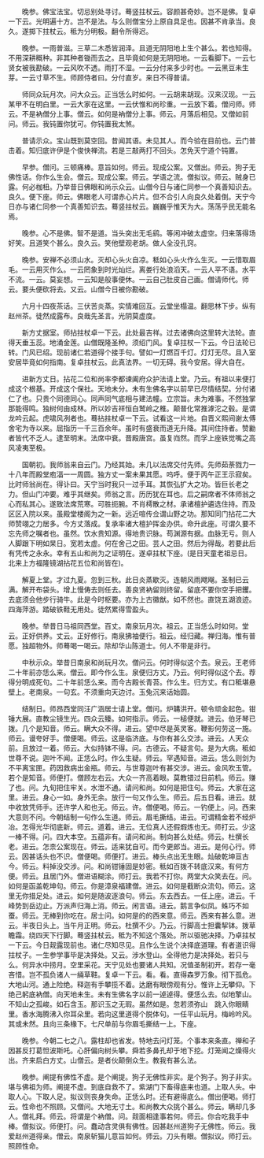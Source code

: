 <!-- { "loadSidebar": true } -->
　　晚参。佛宝法宝。切忌别处寻讨。蓦竖拄杖云。容颜甚奇妙。岂不是佛。复卓一下云。光明遍十方。岂不是法。与么则僧宝分上原自具足也。因甚不肯承当。良久。遂掷下拄杖云。秪为分明极。翻令所得迟。

　　晚参。一雨普滋。三草二木悉皆润泽。且道无阴阳地上生个甚么。若也知得。不用深耕穊种。非其种者锄而去之。且毕竟如何是无阴阳地。一云看脚下。一云七贤女被我勘破。一云风吹不透。雨打不湿。一云分付来多少时也。一云黑豆未生芽。一云寸草不生。师顾侍者曰。分付直岁。来日不得普请。

　　师同众玩月次。问大众云。正当恁么时如何。一云胡来胡现。汉来汉现。一云某甲不在明白里。一云大家在这里。一云伏惟和尚珍重。一云放下着。僧问师。师云。不是衲僧分上事。僧云。如何是衲僧分上事。师云。月落后相见。又僧如前问。师云。我钝置你犹可。你钝置我太煞。

　　普请示众。宝山既到莫空回。昔闻其语。未见其人。而今验在目前也。云门普击着。知归底许伊是个俊快禅流。若是三敲两打不回头。怎免天宁道个钝置。

　　早参。僧问。三顿痛棒。意旨如何。师云。现成公案。又僧出。师云。狗子无佛性话。你作么生会。僧云。现成公案。师云。学语之流。僧拟议。师云。贼身已露。何必枷杻。乃举昔日佛眼和尚示众云。山僧今日与诸仁同参一个真善知识去。良久。便下座。师云。佛眼老人可谓赤心片片。但不合引人向良久处着倒。天宁今日亦与诸仁同参一个真善知识去。蓦竖拄杖云。巍巍乎惟天为大。荡荡乎民无能名焉。

　　晚参。心不是佛。智不是道。当头突出无毛鹞。等闲冲破太虚空。归来落得场好笑。且道笑个甚么。良久云。笑他壁观老胡。做人全没孔窍。

　　晚参。安禅不必须山水。灭却心头火自凉。秪如心头火作么生灭。一云惜取眉毛。一云用灭作么。一云罔象到时光灿烂。离娄行处浪滔天。一云人平不语。水平不流。一云。莫妄想。一云知是般事便休。一云自己肚皮自己画。僧请师代。师云。要头便砍将去。又云。山僧今日被你勘破。

　　六月十四夜茶话。三伏苦炎蒸。实情难回互。云堂坐榻温。翻思林下步。纵有赵州茶。徒然成露布。良哉先圣言。光阴莫虚度。

　　新方丈据室。师拈拄杖卓一下云。此处最吉祥。过去诸佛向这里转大法轮。直得天垂玉蕊。地涌金莲。山僧既隆圣种。须绍门风。复卓拄杖一下云。今日法轮已转。门风已绍。现前诸仁若道得个接手句。譬如一灯燃百千灯。灯灯无尽。且入室安居毕竟如何指南。复卓拄杖云。此真法界。一切无碍。我今安居。得大自在。

　　进新方丈日。拈花二位和尚率李都谏阖府众护法请上堂。乃云。有祖以来便打成这个根基。开成这个保社。天地未分。未有生佛名字以前早已尽情结契。分付诸仁了也。只贵个同德同心。同声同气底相与建法幢。立宗旨。未为难事。不然独掌那能得鸣。独树何由成林。所以妙吉祥恒白鹫岭之椎。颠普化常推滹沱之毂。是谓龙吟云起。虎啸风冽者也。蓦拈拄杖卓一下云。试看这一片地。自晋义熙间谢太傅舍宅为寺以来。屈指历一千三百余年。虽时有盛衰而道无升降。其间住持者。赞勷者皆代不乏人。逮至明末。法席中衰。晋殿唐宫。虽复岿然。而孚上座铁觉嘴之高风凌夷至极。

　　国朝初。我师翁来自云门。乃经其始。未几以法席交付先师。先师茹荼戮力一十八年而殿堂庖湢一一周圆。独方丈一案未果其愿。呜呼。便于丙午正王示寂矣。比时师翁尚在。得讣曰。天宁当时我只一过手耳。其恢弘扩大之功。皆巨长老之力。但山门冲要。难乎其继矣。师翁之言。历历犹在耳也。后之嗣席者不体师翁之心而私其心。遂致法席荒寒。可胜扼腕。不肖樗散之材。承诸檀护遴选住持。而及区区入院以来。虽殿堂楼阁为之一新。远近喧传佥谓山野之功。那知同门拈花二大师赞翊之力居多。今方丈落成。复承率诸大檀护挥金办供。命升此座。可谓久要不忘先师之嘱者也。虽然。饮水贵知源。得地贵识脉。苟渊源有据。血脉无亏。则人人脚跟下明如杲日。宽若太虚。何在舍己之田。芸人之田。然后为得哉。若要此后有凭传之永永。幸有五山和尚为之证明在。遂卓拄杖下座。(是日天童老祖忌日。北来上方福隆镜湖拈花五位和尚皆在)。

　　解夏上堂。才过九夏。忽到三秋。此日炎蒸歇灭。连朝风雨飕飗。圣制已云满。解开布袋头。增上慢俦去则任去。善良贤衲留则终留。留底不要你空手把钁。去底须会他步行骑牛。此是今时枢要。亦为上古徽猷。如不然也。直饶五湖浪迹。四海萍游。踏破铁鞋无用处。徒然累得雪盈头。

　　晚参。举昔日马祖同西堂。百丈。南泉玩月次。祖云。正当恁么时如何。堂云。正好供养。丈云。正好修行。南泉拂袖便行。祖云。经归藏。禅归海。惟有普愿。独超物外。师蓦喝一喝云。除却华山陈道士。何人不带是非行。

　　中秋示众。举昔日南泉和尚玩月次。僧问云。何时得似这个去。泉云。王老师二十年前亦恁么来。僧云。即今作么生。泉便归方丈。乃云。何时得似这个去。荐得分明成死句。二十年前恁么来。而今古殿长青苔。作么生。归方丈。有口秪堪悬壁上。老南泉。一句玄。不须重向天边讨。玉兔沉来话始圆。

　　结制日。师昂西堂同汪广涵居士请上堂。僧问。炉韝洪开。顿令顽金起色。钳锤大展。直教尘镜生光。四众云臻。如何指示。师云。一槌便就。进云。伯牙琴已拨。几个是知音。师云。瞒大众不得。进云。望中尽是英灵客。鞭影何劳这一施。师云。谩夸好手。僧便喝。师云。这是临济底。与你有甚么交涉。进云。人天众前。且放过一着。师云。大似持钵不得。问。古德云。不疑言句。是为大病。秪如世尊不说。迦叶不闻。正恁么时。作么生疑。师云。罕遇知音。进云。恁么则剑为不平离宝匣。药因救病出金瓶。师云。与世尊迦叶有甚交涉。进云。金风吹玉管。若个是知音。师便打。僧顾左右云。大众一齐高着眼。莫教错过目前机。师云。赚了也。问。九旬把住牢关。水泄不通。请问和尚。如何是把住句。师云。大家在这里。进云。身心一如。身外无余。放行一句又作么生。师云。后五日看。进云。就中收放凭师手。还许学人和也无。师云。许。僧便喝。师云。一钓便上。问。西来大意则不问。今朝结制一句作么生道。师云。眉毛撕结。进云。可谓精金若不经炉冶。怎得光华彻底新。师云。道着。进云。无位真人还假煆炼也无。师打云。少这一棒不得。问。四大本空。五蕴非有。请问和尚。制向甚么处结。师云。杜撰长老。进云。怎柰公案现在。师云。适来犹自可。而今更郎当。进云。是何心行。师云。因甚话头也不识。僧便喝。师便打。进云。棒头点出无生眼。灿破乾坤亘古今。师云。料掉没交涉。问。和尚钳锤固是妙密。秪如百拨不转底汉来。有何方便。师云。且居门外。僧进语糊涂。师打云。我若不打你。两堂大众笑去在。问。如何是函盖乾坤句。师云。你是漳泉福建僧。进云。如何是截断众流句。师云。这里无你措足处。进云。如何是随波逐浪句。师云。东去西去。一任上座。进云。千峰势到岳边止。万派声归海上消。师云。闲言语。进云。鹅言争似凤。蛛巧不如蚕。师云。无棒到你吃在。居士问。如何是的的西来意。师云。西来有甚么意。进云。半夜日头上。当午月正明。师云。杜撰不少。乃云。行脚高士担囊挈钵。拨草瞻霜。绕四天下行脚。蓦竖拄杖云。秪为不知这个落处。所以驱驰决择。乃卓拄杖一下云。今日觌露现前也。诸仁尽知尽见。且作么生说个决择底道理。有者道识得拄杖子。一生参学事毕是决择处。又云。涉水登山。全得他力是决择处。若只与么。何异水中捞月。空里采花。天宁见处也要诸人共知。况值圣制初开。若存一毫吝惜。岂不孤负诸人一緉草鞋。复卓一下云。看。看。直得森罗万象。彻下孤危。大地山河。通上险绝。释迦有手攀揽不着。达磨有眼傍观有分。惟许上无攀仰。下绝己躬底衲僧。向天地未生。未有生佛名字以前一逴逴得。便恁么去。似地擎山。不知山之孤峻。如石含玉。那识玉之无瑕。虽然如是。忽若须弥山　跳入你眼睛里。香水海腾沸入你耳朵里。若向这里道得个脱体句。一任平山玩月。梅岭吟风。其或未然。且向三条椽下。七尺单前与你眉毛撕结一上。下座。

　　晚参。今朝二七之八。露柱却也省发。特地去问灯笼。个事本来条直。禅和子因甚反打葛怛波斯吒。心肝偏向树头攀。舜若多鼻孔却于地下挖。灯笼闻之燥得火出。齐来启白方丈。山僧云。是者伙颠倒众生。教我有甚么法。

　　晚参。阐提有佛性不虚。是个阐提。狗子无佛性非实。是个狗子。狗子非实。堪与佛祖为师。阐提不虚。到底自救不了。紫湖门下畜得底来也道。上取人头。中取人心。下取人足。拟议则丧身失命。正恁么时。还有避得底么。僧出便喝。师打云。性命也不照顾。又僧问。大地无寸土。和尚教大众挑个甚么。师云。瞒却几多人。僧礼拜。师云。将谓是个衲僧。问。觌面相逢事若何。师云。你合吃我手中棒。僧拟议。师便打。问。蠢动含灵俱有佛性。因甚赵州道狗子无佛性。师云。我爱赵州道得亲。僧云。南泉斩猫儿意旨如何。师云。刀头有眼。僧拟议。师打云。照顾性命。

